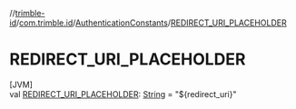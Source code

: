 //[trimble-id](../../../index.md)/[com.trimble.id](../index.md)/[AuthenticationConstants](index.md)/[REDIRECT_URI_PLACEHOLDER](-r-e-d-i-r-e-c-t_-u-r-i_-p-l-a-c-e-h-o-l-d-e-r.md)

# REDIRECT_URI_PLACEHOLDER

[JVM]\
val [REDIRECT_URI_PLACEHOLDER](-r-e-d-i-r-e-c-t_-u-r-i_-p-l-a-c-e-h-o-l-d-e-r.md): [String](https://docs.oracle.com/javase/8/docs/api/java/lang/String.html) = &quot;${redirect_uri}&quot;
